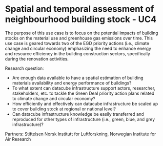 # Spatial and temporal assessment of neighbourhood building stock - UC4

The purpose of this use case is to focus on the potential impacts of building stocks on the material use and greenhouse gas emissions over time. This use case is geared towards two of the EGD priority actions (i.e., climate change and circular economy) emphasizing the need to enhance energy and resource efficiency in the building construction sectors, specifically during the renovation activities.

Research question:

* Are enough data available to have a spatial estimation of building materials availability and energy performance of buildings?
* To what extent can datacube infrastructure support actors, researcher, stakeholders, etc. to tackle the Green Deal priority action plans related to climate change and circular economy?
* How efficiently and effectively can datacube infrastructure be scaled up to cover building stock at regional or national level?
* Can datacube infrastructure knowledge be easily transferred and reproduced for other types of infrastructure (i.e., green, blue, and grey infrastructure)?

Partners: Stiftelsen Norsk Institutt for Luftforskning, Norwegian Institute for Air Research
